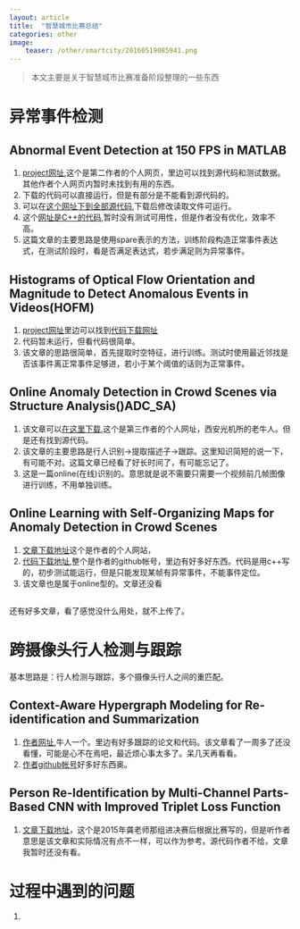 ```yaml
---
layout: article
title:  "智慧城市比赛总结"
categories: other
image:
    teaser: /other/smartcity/20160519085941.png
---
```


> 本文主要是关于智慧城市比赛准备阶段整理的一些东西

# 异常事件检测
## Abnormal Event Detection at 150 FPS in MATLAB  
1. [project网址](http://shijianping.me/),这个是第二作者的个人网页，里边可以找到源代码和测试数据。其他作者个人网页内暂时未找到有用的东西。  
2. 下载的代码可以直接运行，但是有部分是不能看到源代码的。  
3. 可以在[这个网址下到全部源代码](https://github.com/gongruya/abnormality-detection),下载后修改读取文件可运行。  
4. 这个[网址是C++的代码](https://github.com/gongruya/The-Realtime-Abnormal-Event-Detection-Project),暂时没有测试可用性，但是作者没有优化，效率不高。  
5. 这篇文章的主要思路是使用spare表示的方法，训练阶段构造正常事件表达式，在测试阶段时，看是否满足表达式，若步满足则为异常事件。  
## Histograms of Optical Flow Orientation and Magnitude to Detect Anomalous Events in Videos(HOFM)  
1. [project网址](http://www.ssig.dcc.ufmg.br/homf-descriptor-for-anomalous-pattern-recognition/)里边可以找到[代码下载网址](https://github.com/elbuenchicano/DescriptorHOM)  
2. 代码暂未运行，但看代码很简单。  
3. 该文章的思路很简单，首先提取时空特征，进行训练。测试时使用最近邻找是否该事件离正常事件足够进，若小于某个阈值的话则为正常事件。  
## Online Anomaly Detection in Crowd Scenes via Structure Analysis()ADC_SA)  
1. 该文章可以[在这里下载](http://crabwq.github.io/),这个是第三作者的个人网址，西安光机所的老牛人。但是还有找到源代码。  
2. 该文章的主要思路是行人识别->提取描述子->跟踪。这里知识简短的说一下，有可能不对。这篇文章已经看了好长时间了，有可能忘记了。  
3. 这是一篇online(在线)识别的。意思就是说不需要只需要一个视频前几帧图像进行训练，不用单独训练。  
## Online Learning with Self-Organizing Maps for Anomaly Detection in Crowd Scenes  
1. [文章下载地址](http://www.columbia.edu/~jf2776/)这个是作者的个人网站，  
2. [代码下载地址](https://github.com/flyfj/VisionProjects),整个是作者的github帐号，里边有好多好东西。代码是用c++写的，初步测试能运行，但是只能发现某帧有异常事件，不能事件定位。
3. 该文章也是属于online型的。文章还没看  
##   

还有好多文章，看了感觉没什么用处，就不上传了。

# 跨摄像头行人检测与跟踪
基本思路是：行人检测与跟踪，多个摄像头行人之间的重匹配。  
## Context-Aware Hypergraph Modeling for Re-identification and Summarization
1. [作者网址](http://www.santhoshsunderrajan.com/index.html),牛人一个。里边有好多跟踪的论文和代码。该文章看了一周多了还没看懂，可能是心不在焉吧，最近烦心事太多了。呆几天再看看。
2. [作者github帐号](https://github.com/santhosh-kumar)好多好东西奥。  
## Person Re-Identification by Multi-Channel Parts-Based CNN with Improved Triplet Loss Function  
1. [文章下载地址](http://www.contrib.andrew.cmu.edu/~dcheng1/papers.html)，这个是2015年龚老师那组进决赛后根据比赛写的，但是听作者意思是该文章和实际情况有点不一样，可以作为参考。源代码作者不给，文章我暂时还没有看。  





# 过程中遇到的问题
1. 
